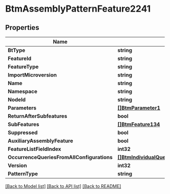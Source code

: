 # BtmAssemblyPatternFeature2241

## Properties

Name | Type | Description | Notes
------------ | ------------- | ------------- | -------------
**BtType** | **string** |  | [optional] 
**FeatureId** | **string** |  | [optional] 
**FeatureType** | **string** |  | [optional] 
**ImportMicroversion** | **string** |  | [optional] 
**Name** | **string** |  | [optional] 
**Namespace** | **string** |  | [optional] 
**NodeId** | **string** |  | [optional] 
**Parameters** | [**[]BtmParameter1**](BTMParameter-1.md) |  | [optional] 
**ReturnAfterSubfeatures** | **bool** |  | [optional] 
**SubFeatures** | [**[]BtmFeature134**](BTMFeature-134.md) |  | [optional] 
**Suppressed** | **bool** |  | [optional] 
**AuxiliaryAssemblyFeature** | **bool** |  | [optional] 
**FeatureListFieldIndex** | **int32** |  | [optional] 
**OccurrenceQueriesFromAllConfigurations** | [**[]BtmIndividualQueryWithOccurrenceBase904**](BTMIndividualQueryWithOccurrenceBase-904.md) |  | [optional] 
**Version** | **int32** |  | [optional] 
**PatternType** | **string** |  | [optional] 

[[Back to Model list]](../README.md#documentation-for-models) [[Back to API list]](../README.md#documentation-for-api-endpoints) [[Back to README]](../README.md)


